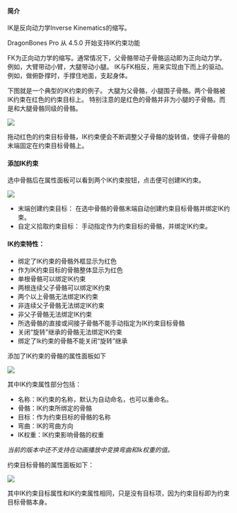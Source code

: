 
#### 简介
IK是反向动力学Inverse Kinematics的缩写。

DragonBones Pro 从 4.5.0 开始支持IK约束功能

FK为正向动力学的缩写。通常情况下，父骨骼带动子骨骼运动即为正向动力学。例如，大臂带动小臂，大腿带动小腿。
IK与FK相反，用来实现由下而上的驱动。例如，做俯卧撑时，手撑住地面，支起身体。

下图就是一个典型的IK约束的例子。
大腿为父骨骼，小腿围子骨骼。两个骨骼被IK约束在红色的约束目标上。
特别注意的是红色的骨骼并非为小腿的子骨骼。而是和大腿骨骼同级的骨骼。

![](56d6a71568f12.png)

拖动红色的约束目标骨骼，IK约束便会不断调整父子骨骼的旋转值，使得子骨骼的末端固定在约束目标骨骼上。

#### 添加IK约束
选中骨骼后在属性面板可以看到两个IK约束按钮，点击便可创建IK约束。

![](56d6a715729de.png)

- 末端创建约束目标： 在选中骨骼的骨骼末端自动创建约束目标骨骼并绑定IK约束。
- 自定义拾取约束目标： 手动指定作为约束目标的骨骼，并绑定IK约束。

#### IK约束特性：
- 绑定了IK约束的骨骼外框显示为红色
- 作为IK约束目标的骨骼整体显示为红色
- 单根骨骼可以绑定IK约束
- 两根连续父子骨骼可以绑定IK约束
- 两个以上骨骼无法绑定IK约束
- 非连续父子骨骼无法绑定IK约束
- 非父子骨骼无法绑定IK约束
- 所选骨骼的直接或间接子骨骼不能手动指定为IK约束目标骨骼
- 关闭“旋转”继承的骨骼无法绑定IK约束
- 绑定了Ik约束的骨骼不能关闭“旋转”继承

添加了IK约束的骨骼的属性面板如下

![](56d6a715801f5.png)

其中IK约束属性部分包括：
- 名称：IK约束的名称，默认为自动命名，也可以重命名。
- 骨骼：IK约束所绑定的骨骼
- 目标：作为约束目标的骨骼的名称
- 弯曲：IK的弯曲方向
- IK权重：IK约束影响骨骼的权重

*当前的版本中还不支持在动画播放中变换弯曲和Ik权重的值。*

约束目标骨骼的属性面板如下：

![](56d6a715900f8.png)

其中IK约束目标属性和IK约束属性相同，只是没有目标项，因为约束目标即为约束目标骨骼本身。
